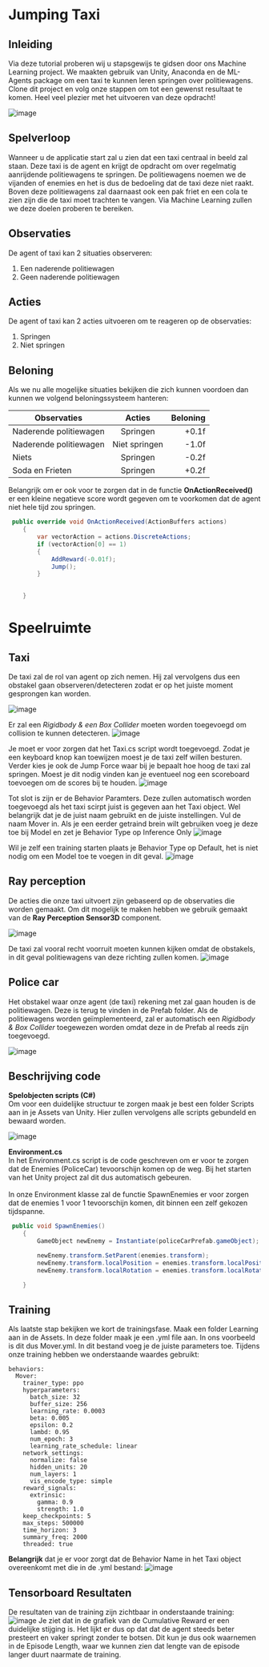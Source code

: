# Jumping Taxi

## Inleiding

Via deze tutorial proberen wij u stapsgewijs te gidsen door ons Machine Learning project. We maakten gebruik van Unity, Anaconda en de ML-Agents package om een taxi te kunnen leren springen over politiewagens. Clone dit project en volg onze stappen om tot een gewenst resultaat te komen.
Heel veel plezier met het uitvoeren van deze opdracht!

![image](https://user-images.githubusercontent.com/73060860/145276168-179004ce-8633-4630-8438-68e651c2a230.png)


## Spelverloop

Wanneer u de applicatie start zal u zien dat een taxi centraal in beeld zal staan. Deze taxi is de agent en krijgt de opdracht om over regelmatig aanrijdende politiewagens te springen. De politiewagens noemen we de vijanden of enemies en het is dus de bedoeling dat de taxi deze niet raakt. Boven deze politiewagens zal daarnaast ook een pak friet en een cola te zien zijn die de taxi moet trachten te vangen. Via Machine Learning zullen we deze doelen proberen te bereiken.

## Observaties

De agent of taxi kan 2 situaties observeren:

1. Een naderende politiewagen
2. Geen naderende politiewagen

## Acties

De agent of taxi kan 2 acties uitvoeren om te reageren op de observaties:

1. Springen
2. Niet springen

## Beloning

Als we nu alle mogelijke situaties bekijken die zich kunnen voordoen dan kunnen we volgend beloningssysteem hanteren:

|        Observaties       |      Acties     |  Beloning |
|------------------------- |:---------------:|----------:|
|  Naderende politiewagen  |     Springen    |   +0.1f   |
|  Naderende politiewagen  |  Niet springen  |   -1.0f   |
|          Niets           |     Springen    |   -0.2f   |
|   Soda en Frieten        |     Springen    |   +0.2f  |

Belangrijk om er ook voor te zorgen dat in de functie **OnActionReceived()** er een kleine negatieve score wordt gegeven om te voorkomen dat de agent niet hele tijd zou springen.
```csharp
 public override void OnActionReceived(ActionBuffers actions)
    {
        var vectorAction = actions.DiscreteActions;
        if (vectorAction[0] == 1)
        {
            AddReward(-0.01f);
            Jump();
        }
            

    }
 ```


# Speelruimte
## Taxi
De taxi zal de rol van agent op zich nemen. Hij zal vervolgens dus een obstakel gaan observeren/detecteren zodat er op het juiste moment gesprongen kan worden. 

![image](https://user-images.githubusercontent.com/61239203/145558923-4153a262-916b-4cf9-b0bb-ae724e64d415.png)

Er zal een *Rigidbody &  een Box Collider* moeten worden toegevoegd om collision te kunnen detecteren. 
![image](https://user-images.githubusercontent.com/61239203/145560400-fd122ea5-c5ba-4e5d-8744-6f5531888cc6.png)


Je moet er voor zorgen dat het Taxi.cs script wordt toegevoegd. Zodat je een keyboard knop kan toewijzen moest je de taxi zelf willen besturen. Verder kies je ook de Jump Force waar bij je bepaalt hoe hoog de taxi zal springen. Moest je dit nodig vinden kan je eventueel nog een scoreboard toevoegen om de scores bij te houden. 
![image](https://user-images.githubusercontent.com/61239203/145560667-2809406d-c71d-4198-bef1-3f7839883c27.png)

Tot slot is zijn er de Behavior Paramters. Deze zullen automatisch worden toegevoegd als het taxi scirpt juist is gegeven aan het Taxi object. Wel belangrijk dat je de juist naam gebruikt en de juiste instellingen. Vul de naam Mover in. Als je een eerder getraind brein wilt gebruiken voeg je deze toe bij Model en zet je Behavior Type op Inference Only
![image](https://user-images.githubusercontent.com/61239203/145561536-5412b4b4-c390-4465-86c5-9b7b849d7069.png)

Wil je zelf een training starten plaats je Behavior Type op Default, het is niet nodig om een Model toe te voegen in dit geval.
![image](https://user-images.githubusercontent.com/61239203/145579737-30744af9-e637-4146-977e-ddf0a5b215b2.png)


## Ray perception
De acties die onze taxi uitvoert zijn gebaseerd op de observaties die worden gemaakt. Om dit mogelijk te maken hebben we gebruik gemaakt van de **Ray Perception Sensor3D** component. 

![image](https://user-images.githubusercontent.com/61239203/145287905-6fdc2e5f-cc50-459c-b1e3-1e9579ee26f2.png)

De taxi zal vooral recht voorruit moeten kunnen kijken omdat de obstakels, in dit geval politiewagens van deze richting zullen komen. 
![image](https://user-images.githubusercontent.com/61239203/145288077-c0e823b3-1180-488d-b0f8-76d24f1231f0.png)





## Police car
Het obstakel waar onze agent (de taxi) rekening met zal gaan houden is de politiewagen. Deze is terug te vinden in de Prefab folder. Als de politiewagens worden geïmplementeerd, zal er automatisch een *Rigidbody & Box Collider* toegewezen worden omdat deze in de Prefab al reeds zijn toegevoegd.

![image](https://user-images.githubusercontent.com/61239203/145559650-847df44d-e738-4046-8351-0d563a1b096a.png)


## Beschrijving code
**Spelobjecten scripts (C#)** <br />
Om voor een duidelijke structuur te zorgen maak je best een folder Scripts aan in je Assets van Unity. Hier zullen vervolgens alle scripts gebundeld en bewaard worden.

![image](https://user-images.githubusercontent.com/61239203/145288226-98ffe34b-dfa1-45d8-a918-217d0f72324a.png)

**Environment.cs** <br />
In het Environment.cs script is de code geschreven om er voor te zorgen dat de Enemies (PoliceCar) tevoorschijn komen op de weg. Bij het starten van het Unity project zal dit dus automatisch gebeuren. <br />
 <br />
In onze Environment klasse zal de functie SpawnEnemies er voor zorgen dat de enemies 1 voor 1 tevoorschijn komen, dit binnen een zelf gekozen tijdspanne.

```csharp
 public void SpawnEnemies()
    {
        GameObject newEnemy = Instantiate(policeCarPrefab.gameObject);

        newEnemy.transform.SetParent(enemies.transform);
        newEnemy.transform.localPosition = enemies.transform.localPosition;
        newEnemy.transform.localRotation = enemies.transform.localRotation;

    }
```

## Training
Als laatste stap bekijken we kort de trainingsfase. Maak een folder Learning aan in de Assets. In deze folder maak je een .yml file aan. In ons voorbeeld is dit dus Mover.yml. In dit bestand voeg je de juiste parameters toe. Tijdens onze training hebben we onderstaande waardes gebruikt: 

```
behaviors:
  Mover:
    trainer_type: ppo
    hyperparameters:
      batch_size: 32
      buffer_size: 256
      learning_rate: 0.0003
      beta: 0.005
      epsilon: 0.2
      lambd: 0.95
      num_epoch: 3
      learning_rate_schedule: linear
    network_settings:
      normalize: false
      hidden_units: 20
      num_layers: 1
      vis_encode_type: simple
    reward_signals:
      extrinsic:
        gamma: 0.9
        strength: 1.0
    keep_checkpoints: 5
    max_steps: 500000
    time_horizon: 3
    summary_freq: 2000
    threaded: true

```

**Belangrijk** dat je er voor zorgt dat de Behavior Name in het Taxi object overeenkomt met die in de .yml bestand: 
![image](https://user-images.githubusercontent.com/61239203/145582496-8db57201-6e2c-4caf-850f-7c093143198b.png)

## Tensorboard Resultaten
De resultaten van de training zijn zichtbaar in onderstaande training: 
![image](https://user-images.githubusercontent.com/61239203/145583377-881abc37-5bcb-4bd4-b45d-b363c813b0f7.png)
Je ziet dat in de grafiek van de Cumulative Reward er een duidelijke stijging is. Het lijkt er dus op dat dat de agent steeds beter presteert en vaker springt zonder te botsen. Dit kun je dus ook waarnemen in de Episode Length, waar we kunnen zien dat lengte van de episode langer duurt naarmate de training. 









